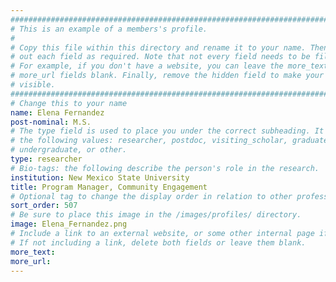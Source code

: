```yaml
---
################################################################################
# This is an example of a members's profile.                                   #
#                                                                              #
# Copy this file within this directory and rename it to your name. Then fill   #
# out each field as required. Note that not every field needs to be filled out.#
# For example, if you don't have a website, you can leave the more_text and    #
# more_url fields blank. Finally, remove the hidden field to make your profile #
# visible.                                                                     #
################################################################################
# Change this to your name
name: Elena Fernandez
post-nominal: M.S.
# The type field is used to place you under the correct subheading. It may be of
# the following values: researcher, postdoc, visiting_scholar, graduate,
# undergraduate, or other.
type: researcher
# Bio-tags: the following describe the person's role in the research.
institution: New Mexico State University
title: Program Manager, Community Engagement
# Optional tag to change the display order in relation to other professors
sort_order: 507
# Be sure to place this image in the /images/profiles/ directory.
image: Elena_Fernandez.png
# Include a link to an external website, or some other internal page if desired.
# If not including a link, delete both fields or leave them blank.
more_text: 
more_url: 
---
```


